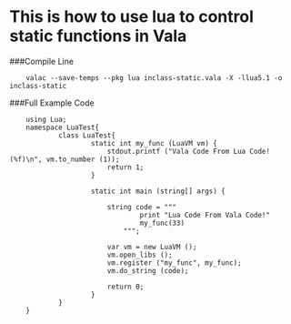 This is how to use lua to control static functions in Vala
==========================================================

###Compile Line

        valac --save-temps --pkg lua inclass-static.vala -X -llua5.1 -o inclass-static

###Full Example Code

        using Lua;
        namespace LuaTest{
                class LuaTest{
                        static int my_func (LuaVM vm) {
                            stdout.printf ("Vala Code From Lua Code! (%f)\n", vm.to_number (1));
                            return 1;
                        }

                        static int main (string[] args) {

                            string code = """
                                    print "Lua Code From Vala Code!"
                                    my_func(33)
                                """;

                            var vm = new LuaVM ();
                            vm.open_libs ();
                            vm.register ("my_func", my_func);
                            vm.do_string (code);

                            return 0;
                        }
                }
        }
